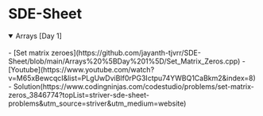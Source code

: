 # SDE-Sheet
<details open>
<summary> Arrays [Day 1] </summary>
<br>
- [Set matrix zeroes](https://github.com/jayanth-tjvrr/SDE-Sheet/blob/main/Arrays%20%5BDay%201%5D/Set_Matrix_Zeros.cpp) -[Youtube](https://www.youtube.com/watch?v=M65xBewcqcI&list=PLgUwDviBIf0rPG3Ictpu74YWBQ1CaBkm2&index=8) - Solution(https://www.codingninjas.com/codestudio/problems/set-matrix-zeros_3846774?topList=striver-sde-sheet-problems&utm_source=striver&utm_medium=website)